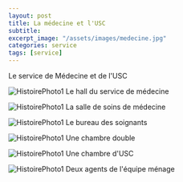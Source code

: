 ```yaml
---
layout: post
title: La médecine et l'USC
subtitle:
excerpt_image: "/assets/images/medecine.jpg"
categories: service
tags: [service]
---
```


Le service de Médecine et de l'USC


![HistoirePhoto1](https://ch-clamecy.github.io/JEP2025/assets/images/medecine1.jpg)  Le hall du service de médecine


![HistoirePhoto1](https://ch-clamecy.github.io/JEP2025/assets/images/medecine4.jpg)  La salle de soins de médecine


![HistoirePhoto1](https://ch-clamecy.github.io/JEP2025/assets/images/medecine5.jpg)  Le bureau des soignants


![HistoirePhoto1](https://ch-clamecy.github.io/JEP2025/assets/images/medecine3.jpg)  Une chambre double


![HistoirePhoto1](https://ch-clamecy.github.io/JEP2025/assets/images/usc.jpg)  Une chambre d'USC


![HistoirePhoto1](https://ch-clamecy.github.io/JEP2025/assets/images/Clamecy-08025.jpg)  Deux agents de l'équipe ménage

